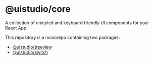 # @uistudio/core

A collection of unstyled and keyboard friendly UI components for your React App. 

This repository is a monorepo containing two packages:

- [@uistudio/treeview](https://github.com/wpickeral/uistudio-core/tree/main/packages/TreeView) 
- [@uistudio/switch](https://github.com/wpickeral/uistudio-core/tree/main/packages/Switch)
